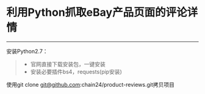 # 利用Python抓取eBay产品页面的评论详情

------

安装Python2.7：

> * 官网直接下载安装包，一键安装
> * 安装必要插件bs4，requests(pip安装)

使用git clone git@github.com:chain24/product-reviews.git拷贝项目

